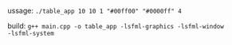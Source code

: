 ussage:
<code>./table_app 10 10 1 "#00ff00" "#0000ff" 4</code>

build:
<code>g++ main.cpp -o table_app -lsfml-graphics -lsfml-window -lsfml-system</code>